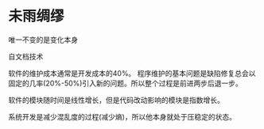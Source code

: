 
# 未雨绸缪

唯一不变的是变化本身

自文档技术

软件的维护成本通常是开发成本的40%。
程序维护的基本问题是缺陷修复总会以固定的几率(20%-50%)引入新的问题。所以整个过程是前进两步后退一步。

软件的模块随时间是线性增长，但是代码改动影响的模块是指数增长。

系统开发是减少混乱度的过程(减少熵)，所以他本身就处于压稳定的状态。